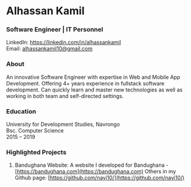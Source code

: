 # Alhassan Kamil
### Software Engineer | IT Personnel
LinkedIn: https://linkedin.com/in/alhassankamil<br>
Email: alhassankamil10@gmail.com

### About
An innovative Software Engineer with expertise in Web and Mobile App Development. Offering 4+ years experience in fullstack software development. 
Can quickly learn and master new technologies as well as working in both team and self-directed settings.

### Education
University for Development Studies, Navrongo<br>
Bsc. Computer Science<br>
  2015 – 2019

### Highlighted Projects
1. Bandughana Website: A website I developed for Bandughana - [https://bandughana.com](https://bandughana.com)
Others in my Github page: [https://github.com/nayi10/](https://github.com/nayi10/)

